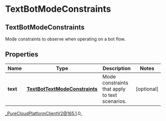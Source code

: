 # TextBotModeConstraints

## TextBotModeConstraints
Mode constraints to observe when operating on a bot flow.

## Properties

|Name | Type | Description | Notes|
|------------ | ------------- | ------------- | -------------|
| **text** | [**TextBotTextModeConstraints**](TextBotTextModeConstraints) | Mode constraints that apply to text scenarios. | [optional] |



_PureCloudPlatformClientV2@165.1.0_
